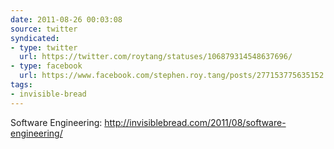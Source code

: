 ```yaml
---
date: 2011-08-26 00:03:08
source: twitter
syndicated:
- type: twitter
  url: https://twitter.com/roytang/statuses/106879314548637696/
- type: facebook
  url: https://www.facebook.com/stephen.roy.tang/posts/277153775635152
tags:
- invisible-bread
---
```


Software Engineering: http://invisiblebread.com/2011/08/software-engineering/